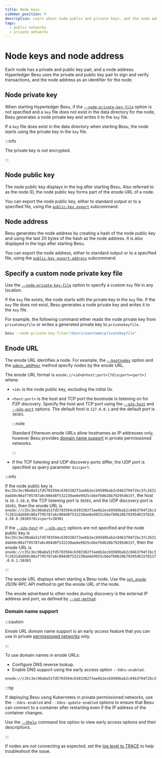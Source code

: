 ```yaml
---
title: Node keys
sidebar_position: 9
description: Learn about node public and private keys, and the node address.
tags:
  - public networks
  - private networks
---
```


# Node keys and node address

Each node has a private and public key pair, and a node address. Hyperledger Besu uses the private and public key pair to sign and verify transactions, and the node address as an identifier for the node.

## Node private key

When starting Hyperledger Besu, if the [`--node-private-key-file`](../reference/cli/options.md#node-private-key-file) option is not specified and a `key` file does not exist in the data directory for the node, Besu generates a node private key and writes it to the `key` file.

If a `key` file does exist in the data directory when starting Besu, the node starts using the private key in the `key` file.

:::info

The private key is not encrypted.

:::

## Node public key

The node public key displays in the log after starting Besu. Also referred to as the node ID, the node public key forms part of the enode URL of a node.

You can export the node public key, either to standard output or to a specified file, using the [`public-key export`](../reference/cli/subcommands.md#public-key) subcommand.

## Node address

Besu generates the node address by creating a hash of the node public key and using the last 20 bytes of the hash as the node address. It is also displayed in the logs after starting Besu.

You can export the node address, either to standard output or to a specified file, using the [`public-key export-address`](../reference/cli/subcommands.md#public-key) subcommand.

## Specify a custom node private key file

Use the [`--node-private-key-file`](../reference/cli/options.md#node-private-key-file) option to specify a custom `key` file in any location.

If the `key` file exists, the node starts with the private key in the `key` file. If the `key` file does not exist, Besu generates a node private key and writes it to the `key` file.

For example, the following command either reads the node private key from `privatekeyfile` or writes a generated private key to `privatekeyfile`.

```bash
besu --node-private-key-file="/Users/username/privatekeyfile"
```

## Enode URL

The enode URL identifies a node. For example, the [`--bootnodes`](../reference/cli/options.md#bootnodes) option and the [`admin_addPeer`](../reference/api/index.md#admin_addpeer) method specify nodes by the enode URL.

The enode URL format is `enode://<id>@<host:port>[?discport=<port>]` where:

- `<id>` is the node public key, excluding the initial 0x.
- `<host:port>` is the host and TCP port the bootnode is listening on for P2P discovery. Specify the host and TCP port using the [`--p2p-host`](../reference/cli/options.md#p2p-host) and [`--p2p-port`](../reference/cli/options.md#p2p-port) options. The default host is `127.0.0.1` and the default port is `30303`.

  :::note

  Standard Ethereum enode URLs allow hostnames as IP addresses only, however Besu provides [domain name support](#domain-name-support) in private permissioned networks.

  :::

- If the TCP listening and UDP discovery ports differ, the UDP port is specified as query parameter `discport`.

:::info

If the node public key is `0xc35c3ec90a8a51fd5703594c6303382f3ae6b2ecb9589bab2c04b3794f2bc3fc2631dabb0c08af795787a6c004d8f532230ae6e9925cbbefb0b28b79295d615f`, the host is `10.3.58.6`, the TCP listening port is `30303`, and the UDP discovery port is `30301`, then the enode URL is `enode://c35c3ec90a8a51fd5703594c6303382f3ae6b2ecb9589bab2c04b3794f2bc3fc2631dabb0c08af795787a6c004d8f532230ae6e9925cbbefb0b28b79295d615f@10.3.58.6:30303?discport=30301`

If the [`--p2p-host`](../reference/cli/options.md#p2p-host) or [`--p2p-port`](../reference/cli/options.md#p2p-port) options are not specified and the node public key is `0xc35c3ec90a8a51fd5703594c6303382f3ae6b2ecb9589bab2c04b3794f2bc3fc2631dabb0c08af795787a6c004d8f532230ae6e9925cbbefb0b28b79295d615f`, then the enode URL is `enode://c35c3ec90a8a51fd5703594c6303382f3ae6b2ecb9589bab2c04b3794f2bc3fc2631dabb0c08af795787a6c004d8f532230ae6e9925cbbefb0b28b79295d615f@127.0.0.1:30303`

:::

The enode URL displays when starting a Besu node. Use the [`net_enode`](../reference/api/index.md#net_enode) JSON-RPC API method to get the enode URL of the node.

The enode advertised to other nodes during discovery is the external IP address and port, as defined by [`--nat-method`](../how-to/connect/specify-nat.md).

### Domain name support

:::caution

Enode URL domain name support is an early access feature that you can use in private [permissioned networks](../../private-networks/concepts/permissioning/index.md) only.

:::

To use domain names in enode URLs:

- Configure DNS reverse lookup.
- Enable DNS support using the early access option `--Xdns-enabled`.

```bash title="Example enode URL using a domain name"
enode://c35c3ec90a8a51fd5703594c6303382f3ae6b2ecb9589bab2c04b3794f2bc3fc2631dabb0c08af795787a6c004d8f532230ae6e9925cbbefb0b28b79295d615f@mydomain.dev.example.net:30301
```

:::tip

If deploying Besu using Kubernetes in private permissioned networks, use the `--Xdns-enabled` and `--Xdns-update-enabled` options to ensure that Besu can connect to a container after restarting even if the IP address of the container changes.

Use the [`--Xhelp`](../reference/cli/options.md#xhelp) command line option to view early access options and their descriptions.

:::

If nodes are not connecting as expected, set the [log level to TRACE](../reference/api/index.md#admin_changeloglevel) to help troubleshoot the issue.
